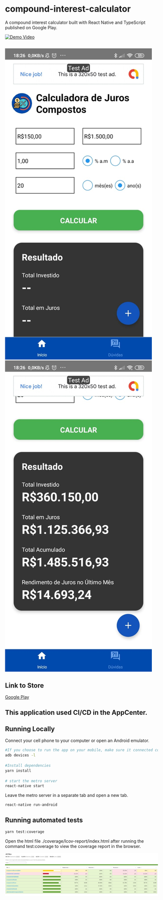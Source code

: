 # compound-interest-calculator

A compound interest calculator built with React Native and TypeScript published on Google Play. 

[![Demo Video](http://img.youtube.com/vi/JcwI1f-MbQo/0.jpg)](http://www.youtube.com/watch?v=JcwI1f-MbQo "App de Calculadora de Juros Compostos")

##

![Screenshot 1](Screenshot_1.jpeg)
![Screenshot 2](Screenshot_2.jpeg)

## Link to Store

[Google Play](https://play.google.com/store/apps/details?id=br.com.fiiquedeboa.juroscompostos)

## This application used CI/CD in the AppCenter.

## Running Locally

Connect your cell phone to your computer or open an Android emulator.

```sh
#If you choose to run the app on your mobile, make sure it connected correctly
adb devices -l

#Install dependencies
yarn install

# start the metro server
react-native start
```

Leave the metro server in a separate tab and open a new tab.

```sh
react-native run-android
```

## Running automated tests

```sh
yarn test:coverage
```

Open the html file ./coverage/lcov-report/index.html after running the command test:coverage to view the coverage report in the browser.

![Coverage Report](coverage-report.png)

